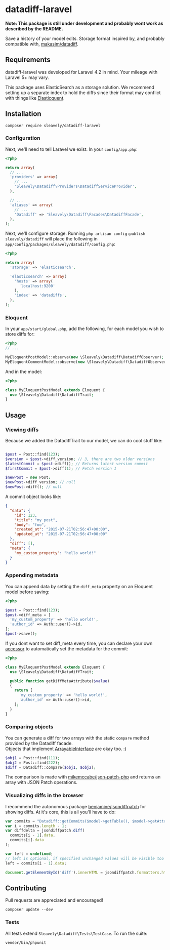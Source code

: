 # datadiff-laravel

**Note: This package is still under development and probably wont work as described by the README.**

Save a history of your model edits. Storage format inspired by, and probably compatible with, [makasim/datadiff](https://github.com/makasim/datadiff).

## Requirements

datadiff-laravel was developed for Laravel 4.2 in mind. Your mileage with Laravel 5+ may vary.

This package uses ElasticSearch as a storage solution. We recommend setting up a separate index to hold the diffs since their format may conflict with things like [Elasticquent](https://github.com/elasticquent/Elasticquent).

## Installation

```
composer require sleavely/datadiff-laravel
```

### Configuration
Next, we'll need to tell Laravel we exist. In your `config/app.php`:

```php
<?php

return array(
  // ...
  'providers' => array(
    // ...
    'Sleavely\Datadiff\Providers\DatadiffServiceProvider',
  ),

  // ...
  'aliases' => array(
    // ...
    'Datadiff' => 'Sleavely\Datadiff\Facades\DatadiffFacade',
  ),
);
```

Next, we'll configure storage. Running `php artisan config:publish sleavely/datadiff` will place the following in `app/config/packages/sleavely/datadiff/config.php`:

```php
<?php

return array(
  'storage' => 'elasticsearch',

  'elasticsearch' => array(
    'hosts' => array(
      'localhost:9200'
    ),
    'index' => 'datadiffs',
  ),
);
```

### Eloquent

In your `app/start/global.php`, add the following, for each model you wish to store diffs for:

```php
<?php
// ...

MyEloquentPostModel::observe(new \Sleavely\Datadiff\DatadiffObserver);
MyEloquentCommentModel::observe(new \Sleavely\Datadiff\DatadiffObserver);
```

And in the model:

```php
<?php

class MyEloquentPostModel extends Eloquent {
  use \Sleavely\Datadiff\DatadiffTrait;
}
```

## Usage

### Viewing diffs

Because we added the DatadiffTrait to our model, we can do cool stuff like:

```php

$post = Post::find(123);
$version = $post->diff_version; // 3, there are two older versions
$latestCommit = $post->diff(); // Returns latest version commit
$firstCommit = $post->diff(1); // Fetch version 1

$newPost = new Post;
$newPost->diff_version; // null
$newPost->diff(); // null
```

A commit object looks like:

```json
{
  "data": {
    "id": 123,
    "title": "my post",
    "body": "foo",
    "created_at": "2015-07-21T02:56:47+00:00",
    "updated_at": "2015-07-21T02:56:47+00:00"
  },
  "diff": [],
  "meta": {
    "my_custom_property": "hello world!"
  }
}
```

### Appending metadata

You can append data by setting the `diff_meta` property on an Eloquent model before saving:

```php
<?php

$post = Post::find(123);
$post->diff_meta = [
  'my_custom_property' => 'hello world!',
  'author_id' => Auth::user()->id,
];
$post->save();
```

If you dont want to set diff_meta every time, you can declare your own [accessor](https://laravel.com/docs/4.2/eloquent#accessors-and-mutators) to automatically set the metadata for the commit:

```php
<?php

class MyEloquentPostModel extends Eloquent {
  use \Sleavely\Datadiff\DatadiffTrait;

  public function getDiffMetaAttribute($value)
  {
    return [
      'my_custom_property' => 'hello world!',
      'author_id' => Auth::user()->id,
    ];
  }
}
```

### Comparing objects

You can generate a diff for two arrays with the static `compare` method provided by the Datadiff facade.  
Objects that implement [ArrayableInterface](https://laravel.com/api/4.2/Illuminate/Support/Contracts/ArrayableInterface.html) are okay too. :)

```php
$obj1 = Post::find(111);
$obj2 = Post::find(222);
$diff = Datadiff::compare($obj1, $obj2);
```

The comparison is made with [mikemccabe/json-patch-php](https://github.com/mikemccabe/json-patch-php) and returns an array with JSON Patch operations.

### Visualizing diffs in the browser

I recommend the autonomous package [benjamine/jsondiffpatch](https://github.com/benjamine/jsondiffpatch) for showing diffs. At it's core, this is all you'll have to do:

```js
var commits = "Datadiff::getCommits($model->getTable(), $model->getAttribute($model->getKeyName())) in PHP";
var i = commits.length - 1;
var diffdelta = jsondiffpatch.diff(
  commits[i - 1].data,
  commits[i].data
);

var left = undefined;
// left is optional, if specified unchanged values will be visible too
left = commits[i - 1].data;

document.getElementById('diff').innerHTML = jsondiffpatch.formatters.html.format(diffdelta, left);
```

## Contributing

Pull requests are appreciated and encouraged!

```
composer update --dev
```

### Tests

All tests extend `Sleavely\Datadiff\Tests\TestCase`. To run the suite:

```
vendor/bin/phpunit
```
